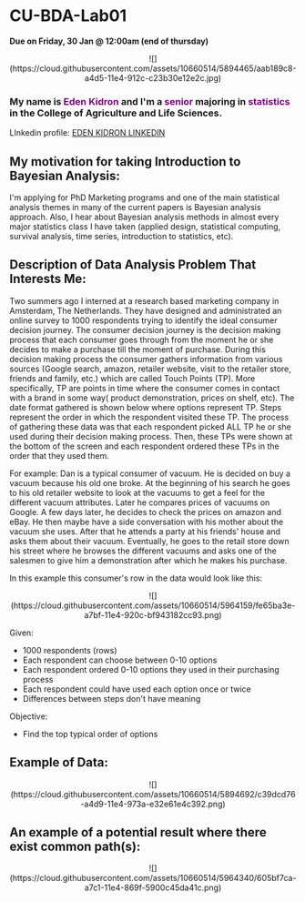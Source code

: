 CU-BDA-Lab01
===
**Due on Friday, 30 Jan @ 12:00am (end of thursday)**
<enter>

<p align = "center"> ![](https://cloud.githubusercontent.com/assets/10660514/5894465/aab189c8-a4d5-11e4-912c-c23b30e12e2c.jpg) 

### My name is <span style="color:purple">Eden Kidron</span> and I'm a <span style="color:purple">senior</span> majoring in <span style="color:purple">statistics</span> in the College of Agriculture and Life Sciences.
<enter>
<enter>

LInkedin profile: [EDEN KIDRON LINKEDIN](http://www.linkedin.com/pub/eden-kidron/62/940/427/)

## My motivation for taking Introduction to Bayesian Analysis:
<enter>

<enter>
I'm applying for PhD Marketing programs and one of the main statistical analysis themes in many of the current papers is Bayesian analysis approach. Also, I hear about Bayesian analysis methods in almost every major statistics class I have taken (applied design, statistical computing, survival analysis, time series, introduction to statistics, etc).

## Description of Data Analysis Problem That Interests Me:
<enter>
<enter>

Two summers ago I interned at a research based marketing company in Amsterdam, The Netherlands. They have designed and administrated an online survey to 1000 respondents trying to identify the ideal consumer decision journey. The consumer decision journey is the decision making process that each consumer goes through from the moment he or she decides to make a purchase till the moment of purchase. During this decision making process the consumer gathers information from various sources (Google search, amazon, retailer website, visit to the retailer store, friends and family, etc.) which are called Touch Points (TP). More specifically, TP are points in time where the consumer comes in contact with a brand in some way( product demonstration, prices on shelf, etc). The date format gathered is shown below where options represent TP. Steps represent the order in which the respondent visited these TP. The process of gathering these data was that each respondent picked ALL TP he or she used during their decision making process. Then, these TPs were shown at the bottom of the screen and each respondent ordered these TPs in the order that they used them.

For example: 
<enter> 
Dan is a typical consumer of vacuum. He is decided on buy a vacuum because his old one broke. At the beginning of his search he goes to his old retailer website to look at the vacuums to get a feel for the different vacuum attributes. Later he compares prices of vacuums on Google. A few days later, he decides to check the prices on amazon and eBay. He then maybe have a side conversation with his mother about the vacuum she uses. After that he attends a party at his friends' house and asks them about their vacuum. Eventually, he goes to the retail store down his street where he browses the different vacuums and asks one of the salesmen to give him a demonstration after which he makes his purchase. 

In this example this consumer's row in the data would look like this:

<p align = "center"> ![](https://cloud.githubusercontent.com/assets/10660514/5964159/fe65ba3e-a7bf-11e4-920c-bf943182cc93.png)


Given:<enter>

- 1000 respondents (rows)
- Each respondent can choose between 0-10 options
- Each respondent ordered 0-10 options they used in their purchasing process
- Each respondent could have used each option once or twice
- Differences between steps don't have meaning

Objective:

- Find the top typical order of options 

## Example of Data:
<p align = "center"> ![](https://cloud.githubusercontent.com/assets/10660514/5894692/c39dcd76-a4d9-11e4-973a-e32e61e4c392.png)

## An example of a potential result where there exist common path(s):

<p align = "center"> ![](https://cloud.githubusercontent.com/assets/10660514/5964340/605bf7ca-a7c1-11e4-869f-5900c45da41c.png)


